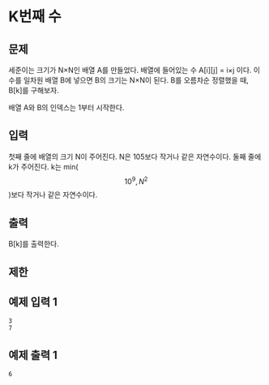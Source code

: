 K번째 수
=====


문제
--

세준이는 크기가 N×N인 배열 A를 만들었다. 배열에 들어있는 수 A[i][j] = i×j 이다. 이 수를 일차원 배열 B에 넣으면 B의 크기는 N×N이 된다. B를 오름차순 정렬했을 때, B[k]를 구해보자.

배열 A와 B의 인덱스는 1부터 시작한다.

입력
--

첫째 줄에 배열의 크기 N이 주어진다. N은 105보다 작거나 같은 자연수이다. 둘째 줄에 k가 주어진다. k는 min($$10^9, N^2$$)보다 작거나 같은 자연수이다.

출력
--

B[k]를 출력한다.

제한
--

예제 입력 1 
----------
```
3
7
```
예제 출력 1 
----------
```
6
```